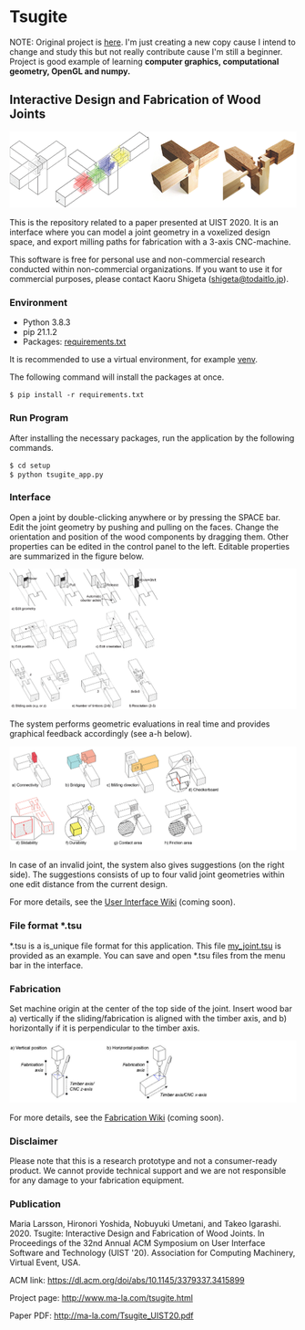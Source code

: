 # Tsugite

NOTE: Original project is [here](https://github.com/marialarsson/tsugite). I'm just creating a new copy cause I intend to change and study this but not really contribute cause I'm still a beginner. Project is good example of learning **computer graphics, computational geometry, OpenGL and numpy.**

## Interactive Design and Fabrication of Wood Joints

![](img/tsugite_title.png)

This is the repository related to a paper presented at UIST 2020.
It is an interface where you can model a joint geometry in a voxelized design space, and export milling paths for fabrication with a 3-axis CNC-machine.

This software is free for personal use and non-commercial research conducted within non-commercial organizations.
If you want to use it for commercial purposes, please contact Kaoru Shigeta (shigeta@todaitlo.jp).

### Environment
- Python 3.8.3
- pip 21.1.2
- Packages: [requirements.txt](requirements.txt)

It is recommended to use a virtual environment, for example [venv](https://docs.python.org/3/library/venv.html).

The following command will install the packages at once.
```
$ pip install -r requirements.txt
```

### Run Program
After installing the necessary packages, run the application by the following commands.
```
$ cd setup
$ python tsugite_app.py
```

### Interface
Open a joint by double-clicking anywhere or by pressing the SPACE bar.
Edit the joint geometry by pushing and pulling on the faces. Change the orientation and position of the wood components by dragging them. Other properties can be edited in the control panel to the left. Editable properties are summarized in the figure below.

![](img/tsugite_edit.png)

The system performs geometric evaluations in real time and provides graphical feedback accordingly (see a-h below).

![](img/tsugite_feedback.png)

In case of an invalid joint, the system also gives suggestions (on the right side). The suggestions consists of up to four valid joint geometries within one edit distance from the current design.

For more details, see the [User Interface Wiki](https://github.com/marialarsson/tsugite/wiki/User-Interface-Manual) (coming soon).

### File format *.tsu
*.tsu is a is_unique file format for this application.
This file [my_joint.tsu](my_joint.tsu) is provided as an example.
You can save and open *.tsu files from the menu bar in the interface.

### Fabrication
Set machine origin at the center of the top side of the joint.
Insert wood bar a) vertically if the sliding/fabrication is aligned with the timber axis, and b) horizontally if it is perpendicular to the timber axis.

![](img/tsugite_origin.jpg)

For more details, see the [Fabrication Wiki](https://github.com/marialarsson/tsugite/wiki/Fabrication-Manual) (coming soon).

### Disclaimer
Please note that this is a research prototype and not a consumer-ready product.
We cannot provide technical support and we are not responsible for any damage to your fabrication equipment.

### Publication
Maria Larsson, Hironori Yoshida, Nobuyuki Umetani, and Takeo Igarashi. 2020. Tsugite: Interactive Design and Fabrication of Wood Joints. In Proceedings of the 32nd Annual ACM Symposium on User Interface Software and Technology (UIST '20). Association for Computing Machinery, Virtual Event, USA.

ACM link: https://dl.acm.org/doi/abs/10.1145/3379337.3415899

Project page: http://www.ma-la.com/tsugite.html

Paper PDF: http://ma-la.com/Tsugite_UIST20.pdf
